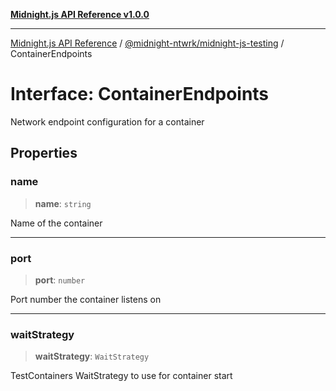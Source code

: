 [**Midnight.js API Reference v1.0.0**](../../../README.md)

***

[Midnight.js API Reference](../../../packages.md) / [@midnight-ntwrk/midnight-js-testing](../README.md) / ContainerEndpoints

# Interface: ContainerEndpoints

Network endpoint configuration for a container

## Properties

### name

> **name**: `string`

Name of the container

***

### port

> **port**: `number`

Port number the container listens on

***

### waitStrategy

> **waitStrategy**: `WaitStrategy`

TestContainers WaitStrategy to use for container start
